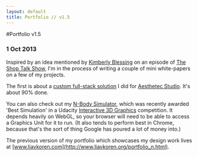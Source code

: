 ```yaml
---
layout: default
title: Portfolio // v1.5
---
```


#Portfolio v1.5

### <span class = "date">1 Oct 2013</span>

Inspired by an idea mentioned by [Kimberly Blessing](http://kimberlyblessing.com/) on an episode of [The Shop Talk Show](http://shoptalkshow.com/episodes/085-with-kimberly-blessing/), I'm in the process of writing a couple of mini white-papers on a few of my projects.

The first is about a [custom full-stack solution](/2013/10/05/Aesthetec.html) I did for [Aesthetec Studio](http://www.aesthetec.net). It's about 90% done.

You can also check out my [N-Body Simulator](http://www.liavkoren.com/nBody_main.html), which was recently awarded 'Best Simulation' in a Udacity [Interactive 3D Graphics](http://blog.udacity.com/2013/08/interactive-3d-graphics-class-second.html) competition. It depends heavily on WebGL, so your browser will need to be able to access a Graphics Unit for it to run. (It also tends to perform best in Chrome, because that's the sort of thing Google has poured a lot of money into.)

The previous version of my portfolio which showcases my design work lives at [www.liavkoren.com](http://www.liavkoren.org/portfolio_n.html).